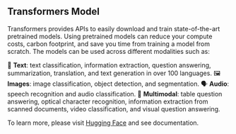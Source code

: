 ## Transformers Model
Transformers provides APIs to easily download and train state-of-the-art pretrained models. Using pretrained models can reduce your compute costs, carbon footprint, and save you time from training a model from scratch. The models can be used across different modalities such as:

📝 **Text**: text classification, information extraction, question answering, summarization, translation, and text generation in over 100 languages.
🖼️ **Images**: image classification, object detection, and segmentation.
🗣️ **Audio**: speech recognition and audio classification.
🐙 **Multimodal**: table question answering, optical character recognition, information extraction from scanned documents, video classification, and visual question answering.

To learn more, please visit [Hugging Face](https://huggingface.co/docs/transformers/index) and see documentation.
